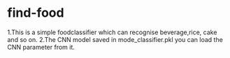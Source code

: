# find-food
1.This is a simple foodclassifier which can recognise beverage,rice,
cake and so on.
2.The CNN model saved in mode_classifier.pkl you can load the CNN parameter from it.
